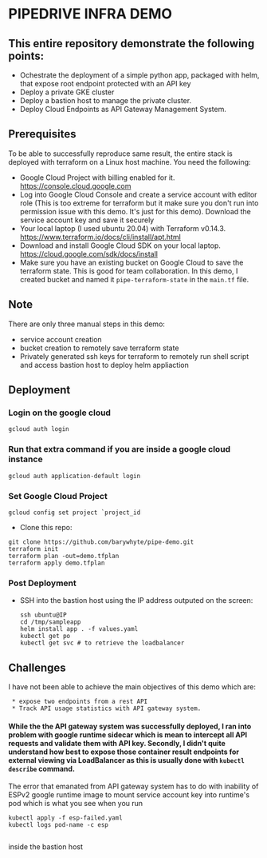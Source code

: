 # PIPEDRIVE INFRA DEMO
## This entire repository demonstrate the following points:
* Ochestrate the deployment of a simple python app, packaged with helm, that expose root endpoint protected with an API key
* Deploy a private GKE cluster
* Deploy a bastion host to manage the private cluster.
* Deploy Cloud Endpoints as API Gateway Management System.

## Prerequisites 
To be able to successfully reproduce same result, the entire stack is deployed with terraform on a Linux host machine. You need the following:
* Google Cloud Project with billing enabled for it. https://console.cloud.google.com
* Log into Google Cloud Console and create a service account with editor role (This is too extreme for terraform but it make sure you don't run into permission issue with this demo. It's just for this demo). Download the service account key and save it securely
* Your local laptop (I used ubuntu 20.04) with Terraform v0.14.3. https://www.terraform.io/docs/cli/install/apt.html
* Download and install Google Cloud SDK on your local laptop. https://cloud.google.com/sdk/docs/install
* Make sure you have an existing bucket on Google Cloud to save the terraform state. This is good for team collaboration. In this demo, I created bucket and named it `pipe-terraform-state` in the `main.tf` file.

## Note
   There are only three manual steps in this demo:
   * service account creation
   * bucket creation to remotely save terraform state
   * Privately generated ssh keys for terraform to remotely run shell script and access bastion host to deploy helm appliaction

## Deployment
### Login on the google cloud
```
gcloud auth login
```
### Run that extra command if you are inside a google cloud instance
```
gcloud auth application-default login
```
### Set Google Cloud Project
```
gcloud config set project `project_id
```

* Clone this repo:
```
git clone https://github.com/barywhyte/pipe-demo.git
terraform init
terraform plan -out=demo.tfplan
terraform apply demo.tfplan
```

### Post Deployment
* SSH into the bastion host using the IP address outputed on the screen: 
  ```
  ssh ubuntu@IP
  cd /tmp/sampleapp
  helm install app . -f values.yaml
  kubectl get po
  kubectl get svc # to retrieve the loadbalancer
  ```
  
## Challenges
   I have not been able to achieve the main objectives of this demo which are:

     * expose two endpoints from a rest API
     * Track API usage statistics with API gateway system.
     
#### While the the API gateway system was successfully deployed, I ran into problem with google runtime sidecar which is mean to intercept all API requests and validate them with API key. Secondly, I didn't quite understand how best to expose those container result endpoints for external viewing via LoadBalancer as this is usually done with ```kubectl describe``` command.

The error that emanated from API gateway system has to do with inability of ESPv2 google runtime image to mount service account key into runtime's pod which is what you see when you run 
```
kubectl apply -f esp-failed.yaml
kubectl logs pod-name -c esp
  
  ```
  inside the bastion host
